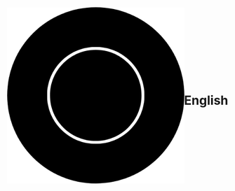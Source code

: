 <html>
    <style>
    body {
        display: flex;
        justify-content: center;
        align-items: center;
        height: 100vh;
        margin: 0;
    }

    img {
        max-width: 100%;
        max-height: 100%;
        /* Add other styling if needed */
    }
</style>
<a href="images/logo.png" target="_blank">
    <img src="images/logo.png">
</a> 
</html>

# English 

